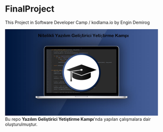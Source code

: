 # FinalProject
This Project in Software Developer Camp / kodlama.io by Engin Demirog

![bitmap](https://github.com/Blueyesil/MyDictionary/blob/master/online-courses-computer-programming%20(1).jpg) 
Bu repo **Yazılım Geliştirici Yetiştirme Kampı**'nda yapılan çalışmalara dair oluşturulmuştur.

